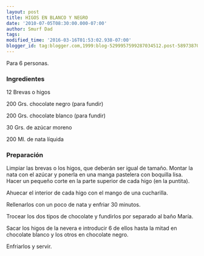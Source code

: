 ```yaml
---
layout: post
title: HIGOS EN BLANCO Y NEGRO
date: '2010-07-05T08:30:00.000-07:00'
author: Smurf Dad
tags: 
modified_time: '2016-03-16T01:53:02.938-07:00'
blogger_id: tag:blogger.com,1999:blog-5299957599287034512.post-5897387096050465399
---
```


Para 6 personas.

<h3>Ingredientes</h3>

12 Brevas o higos

200 Grs. chocolate negro (para fundir)

200 Grs. chocolate blanco (para fundir)

30 Grs. de azúcar moreno

200 Ml. de nata líquida

<h3>Preparación</h3>

Limpiar las brevas o los higos, que deberán ser igual de tamaño. Montar la nata con el azúcar y ponerla en una manga pastelera con boquilla lisa. Hacer un pequeño corte en la parte superior de cada higo (en la puntita).

Ahuecar el interior de cada higo con el mango de una cucharilla.

Rellenarlos con un poco de nata y enfriar 30 minutos.

Trocear los dos tipos de chocolate y fundirlos por separado al baño María.

Sacar los higos de la nevera e introducir 6 de ellos hasta la mitad en chocolate blanco y los otros en chocolate negro.

Enfriarlos y servir.

